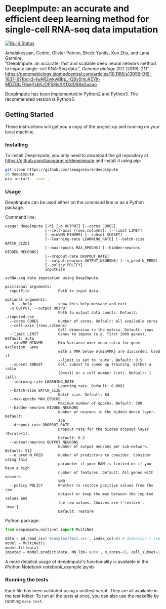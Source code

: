 # DeepImpute: an accurate and efficient deep learning method for single-cell RNA-seq data imputation

[![Build Status](https://travis-ci.org/lanagarmire/deepimpute.svg?branch=master)](https://travis-ci.org/lanagarmire/deepimpute)

Arisdakessian, Cedric, Olivier Poirion, Breck Yunits, Xun Zhu, and Lana Garmire.  
"DeepImpute: an accurate, fast and scalable deep neural network method to impute single-cell RNA-Seq data.", *Genome biology* 20.1 (2019): 211"
https://genomebiology.biomedcentral.com/articles/10.1186/s13059-019-1837-6?fbclid=IwAR2wkwBbp_rQBv0muKEYlt-MDZGlJF6sej1sbKJOP58jvXX1XdD98aGuauo

DeepImpute has been implemented in Python2 and Python3. The recommended version is Python3.

## Getting Started

These instructions will get you a copy of the project up and running on your local machine.

### Installing

To install DeepImpute, you only need to download the git repository at https://github.com/lanagarmire/deepimpute and install it using pip:

```bash
git clone https://github.com/lanagarmire/deepimpute
cd deepimpute
pip install --user .
```

### Usage

DeepImpute can be used either on the command line or as a Python package.

Command line:

```
usage: deepImpute [-h] [-o OUTPUT] [--cores CORES]
                  [--cell-axis {rows,columns}] [--limit LIMIT]
                  [--minVMR MINVMR] [--subset SUBSET]
                  [--learning-rate LEARNING_RATE] [--batch-size BATCH_SIZE]
                  [--max-epochs MAX_EPOCHS] [--hidden-neurons HIDDEN_NEURONS]
                  [--dropout-rate DROPOUT_RATE]
                  [--output-neurons OUTPUT_NEURONS] [--n_pred N_PRED]
                  [--policy POLICY]
                  inputFile

scRNA-seq data imputation using DeepImpute.

positional arguments:
  inputFile             Path to input data.

optional arguments:
  -h, --help            show this help message and exit
  -o OUTPUT, --output OUTPUT
                        Path to output data counts. Default: ./imputed.csv
  --cores CORES         Number of cores. Default: all available cores
  --cell-axis {rows,columns}
                        Cell dimension in the matrix. Default: rows
  --limit LIMIT         Genes to impute (e.g. first 2000 genes). Default: auto
  --minVMR MINVMR       Min Variance over mean ratio for gene exclusion. Gene
                        with a VMR below ${minVMR} are discarded. Used if
                        --limit is set to 'auto'. Default: 0.5
  --subset SUBSET       Cell subset to speed up training. Either a ratio
                        (0<x<1) or a cell number (int). Default: 1 (all)
  --learning-rate LEARNING_RATE
                        Learning rate. Default: 0.0001
  --batch-size BATCH_SIZE
                        Batch size. Default: 64
  --max-epochs MAX_EPOCHS
                        Maximum number of epochs. Default: 500
  --hidden-neurons HIDDEN_NEURONS
                        Number of neurons in the hidden dense layer. Default:
                        256
  --dropout-rate DROPOUT_RATE
                        Dropout rate for the hidden dropout layer (0<rate<1).
                        Default: 0.2
  --output-neurons OUTPUT_NEURONS
                        Number of output neurons per sub-network. Default: 512
  --n_pred N_PRED       Number of predictors to consider. Consider using this
                        parameter if your RAM is limited or if you have a high
                        number of features. Default: All genes with nonzero
                        VMR
  --policy POLICY       Whether to restore positive values from the raw
                        dataset or keep the max between the imputed values and
                        the raw values. Choices are ['restore', 'max'].
                        Default: restore
```

Python package:

```python
from deepimpute.multinet import MultiNet

data = pd.read_csv('examples/test.csv', index_col=0) # dimension = (cells x genes)
model = MultiNet()
model.fit(data)
imputed = model.predict(data, NN_lim='auto', n_cores=16, cell_subset=1)
```

A more detailed usage of deepImpute's functionality is available in the iPython Notebook notebook_example.ipynb

### Running the tests

Each file has been validated using a unittest script. They are all available in the test folder.
To run all the tests at once, you can also use the makefile by running `make test`.
